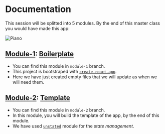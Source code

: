 # Documentation

  This session will be splitted into 5 modules. 
  By the end of this master class you would have made this app: 

  ![Piano](https://user-images.githubusercontent.com/14204344/47003645-5b584a80-d14d-11e8-9fb4-74e9ea3fb674.png)

## <b><u>Module-1</u></b>: <u>Boilerplate</u>
  
* You can find this module in ```module-1``` branch.
* This project is bootstraped with [```create-react-app```](https://github.com/facebook/create-react-app). 
* Here we have just created empty files that we will update as when we will need them.

## <b><u>Module-2</u></b>: <u>Template</u>

* You can find this module in ```module-2``` branch.
* In this module, you will build the template of the app, by the end of this module. 
* We have used [```unstated```](https://unstated.io) module for the *state management*.
